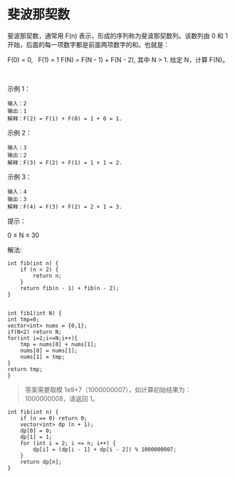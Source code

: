 #  斐波那契数

斐波那契数，通常用 F(n) 表示，形成的序列称为斐波那契数列。该数列由 0 和 1 开始，后面的每一项数字都是前面两项数字的和。也就是：

F(0) = 0,   F(1) = 1
F(N) = F(N - 1) + F(N - 2), 其中 N > 1.
给定 N，计算 F(N)。

 

示例 1：
```
输入：2
输出：1
解释：F(2) = F(1) + F(0) = 1 + 0 = 1.
```
示例 2：
```
输入：3
输出：2
解释：F(3) = F(2) + F(1) = 1 + 1 = 2.
```
示例 3：
```
输入：4
输出：3
解释：F(4) = F(3) + F(2) = 2 + 1 = 3.
```

提示：

0 ≤ N ≤ 30


解法:
```
int fib(int n) {
    if (n < 2) {
        return n;
    }
    return fib(n - 1) + fib(n - 2);
}


int fib1(int N) {
int tmp=0;
vector<int> nums = {0,1};
if(N<2) return N;    
for(int i=2;i<=N;i++){
    tmp = nums[0] + nums[1];
    nums[0] = nums[1];
    nums[1] = tmp;
}
return tmp;
}

```

> 答案需要取模 1e9+7（1000000007），如计算初始结果为：1000000008，请返回 1。

```
int fib(int n) {
    if (n == 0) return 0;
    vector<int> dp (n + 1);
    dp[0] = 0;
    dp[1] = 1;
    for (int i = 2; i <= n; i++) {
        dp[i] = (dp[i - 1] + dp[i - 2]) % 1000000007;
    }
    return dp[n];
}
```

